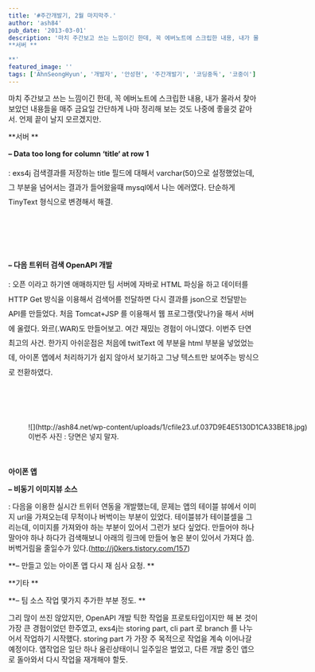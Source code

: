 ```yaml
---
title: '#주간개발기, 2월 마지막주.'
author: 'ash84'
pub_date: '2013-03-01'
description: '마치 주간보고 쓰는 느낌이긴 한데, 꼭 에버노트에 스크립한 내용, 내가 몰라서 찾아 보았던 내용들을 매주 금요일 간단하게 나마 정리해 보는 것도 나중에 좋을것 같아서. 언제 끝이 날지 모르겠지만. 
**서버 **

**'
featured_image: ''
tags: ['AhnSeongHyun', '개발자', '안성현', '주간개발기', '코딩중독', '코중이']
---
```



<span style="font-size: 11pt;"></span><span style="font-size: 11pt;"></span><span style="font-size: 11pt;">마치 주간보고 쓰는 느낌이긴 한데, 꼭 에버노트에 스크립한 내용, 내가 몰라서 찾아 보았던 내용들을 매주 금요일 간단하게 나마 정리해 보는 것도 나중에 좋을것 같아서. 언제 끝이 날지 모르겠지만. </span>

<span style="font-size: 11pt;">**서버 **</span>

**<span style="font-size: 11pt;">– </span><span style="font-size: 9pt; line-height: 1.5;"><span style="font-size: 11pt;">Data too long for column ‘title</span><span style="font-size: 11pt;">‘ at row 1</span></span>**

<span style="font-size: 9pt; line-height: 1.5;"><span style="font-size: 11pt;">: exs4j </span><span style="font-size: 11pt;line-height: 2;">검색결과를 저장하는 title 필드에 대해서 varchar(50)으로 설정했었는데, 그 부분을 넘어서는 결과가 들어왔을때 mysql에서 나는 에러였다. 단순하게 TinyText 형식으로 변경해서 해결.</span></span>

<span style="font-size: 9pt; line-height: 1.5;"><span style="font-size: 11pt;line-height: 2;">  
</span></span>

<span style="font-size: 9pt; line-height: 1.5;"><span style="font-size: 11pt;line-height: 2;">  
</span></span>

<span style="font-size: 9pt; line-height: 1.5;">  
</span>

<span style="font-size: 11pt; line-height: 1.5;">**– 다음 트위터 검색 OpenAPI 개발**</span>

<span style="font-size: 9pt; line-height: 1.5;"><span style="font-size: 11pt;line-height: 2;">: 오픈 이라고 하기엔 애매하지만 팀 서버에 자바로 HTML 파싱을 하고 데이터를 HTTP Get 방식을 이용해서 검색어를 전달하면 다시 결과를 json으로 전달받는 API를 만들었다. 처음 Tomcat+JSP 를 이용해서 웹 프로그랭(맞나?)을 해서 서버에 올렸다. 와르(.WAR)도 만들어보고. 여간 재밌는 경험이 아니였다. 이번주 단연 최고의 사건. 한가지 아쉬운점은 처음에 twitText 에 부분을 html 부분을 넣었었는데, 아이폰 앱에서 처리하기가 쉽지 않아서 보기하고 그냥 텍스트만 보여주는 방식으로 전환하였다. </span><span style="font-size: 11pt;"> </span></span>

<span style="font-size: 9pt; line-height: 1.5;"><span style="font-size: 11pt;">  
</span></span>

<span style="font-size: 9pt; line-height: 1.5;"><span style="font-size: 11pt;">  
</span></span>

<figure class="wp-caption aligncenter" style="width: 580px">![](http://ash84.net/wp-content/uploads/1/cfile23.uf.037D9E4E5130D1CA33BE18.jpg)<figcaption class="wp-caption-text">이번주 사진 : 당면은 넣지 말자. </figcaption></figure>

<span style="font-size: 9pt; line-height: 1.5;"><span style="font-size: 11pt;">  
</span></span>

<span style="font-size: 11pt;">  
</span><span style="font-size: 11pt;">  
</span><span style="font-size: 11pt;">  
</span><span style="font-size: 11pt;">  
</span><span style="font-size: 11pt;">  
</span><span style="font-size: 11pt;"></span>

<span style="font-size: 11pt;">**아이폰 앱**</span>

<span style="font-size: 11pt;">**– 비동기 이미지뷰 소스**</span>

<span style="font-size: 11pt;">: 다음을 이용한 실시간 트위터 연동을 개발했는데, 문제는 앱의 테이블 뷰에서 이미지 url을 가져오는데 무척이나 버벅이는 부분이 있었다. 테이블뷰가 테이블셀을 그리는데, 이미지를 가져와야 하는 부분이 있어서 그런가 보다 싶었다. 만들어야 하나 말아야 하나 하다가 검색해보니 아래의 링크에 만들어 놓은 분이 있어서 가져다 씀. 버벅거림을 줄일수가 있다.(</span>[<span style="font-size: 11pt;">http://j0kers.tistory.com/157</span>](http://j0kers.tistory.com/157)<span style="font-size: 11pt;">)</span>

<span style="font-size: 11pt;">**– 만들고 있는 아이폰 앱 다시 재 심사 요청. **</span>

<span style="font-size: 11pt;">**기타 **</span>

<span style="font-size: 11pt;">**– 팀 소스 작업 몇가지 추가한 부분 정도. **</span>

<span style="font-size: 11pt;">  
</span>

<span style="font-size: 11pt;">  
</span>

<span style="font-size: 11pt;">그리 많이 쓰진 않았지만, OpenAPI 개발 틱한 작업을 프로토타입이지만 해 본 것이 가장 큰 경험이었던 한주였고, exs4j는 storing part, cli part 로 branch 를 나누어서 작업하기 시작했다. storing part 가 가장 주 목적으로 작업을 계속 이어나갈 예정이다. 앱작업은 일단 하나 올린상태이니 일주일은 벌었고, 다른 개발 중인 앱으로 돌아와서 다시 작업을 재개해야 할듯. </span>



